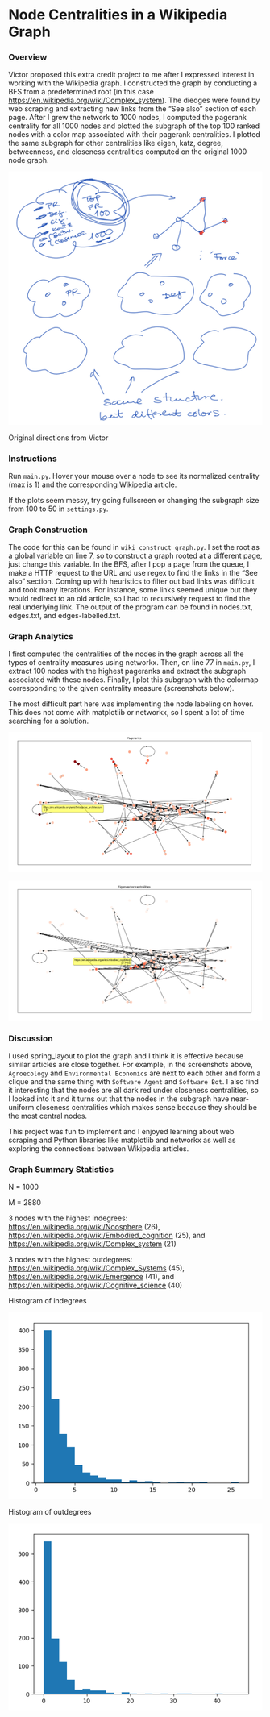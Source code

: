 # Node Centralities in a Wikipedia Graph

### Overview

Victor proposed this extra credit project to me after I expressed interest in working with the Wikipedia graph. I constructed the graph by conducting a BFS from a predetermined root (in this case https://en.wikipedia.org/wiki/Complex_system). The diedges were found by web scraping and extracting new links from the “See also” section of each page. After I grew the network to 1000 nodes, I computed the pagerank centrality for all 1000 nodes and plotted the subgraph of the top 100 ranked nodes with a color map associated with their pagerank centralities. I plotted the same subgraph for other centralities like eigen, katz, degree, betweenness, and closeness centralities computed on the original 1000 node graph.

![instructions](images/instructions.png)

Original directions from Victor


### Instructions

Run `main.py`. Hover your mouse over a node to see its normalized centrality (max is 1) and the corresponding Wikipedia article.

If the plots seem messy, try going fullscreen or changing the subgraph size from 100 to 50 in `settings.py`.


### Graph Construction

The code for this can be found in `wiki_construct_graph.py`. I set the root as a global variable on line 7, so to construct a graph rooted at a different page, just change this variable. In the BFS, after I pop a page from the queue, I make a HTTP request to the URL and use regex to find the links in the “See also” section. Coming up with heuristics to filter out bad links was difficult and took many iterations. For instance, some links seemed unique but they would redirect to an old article, so I had to recursively request to find the real underlying link. The output of the program can be found in nodes.txt, edges.txt, and edges-labelled.txt. 


### Graph Analytics

I first computed the centralities of the nodes in the graph across all the types of centrality measures using networkx. Then, on line 77 in `main.py`, I extract 100 nodes with the highest pageranks and extract the subgraph associated with these nodes. Finally, I plot this subgraph with the colormap corresponding to the given centrality measure (screenshots below).

The most difficult part here was implementing the node labeling on hover. This does not come with matplotlib or networkx, so I spent a lot of time searching for a solution.

![instructions](images/pageranks.png)

![instructions](images/eigenvector.png)


### Discussion

I used spring_layout to plot the graph and I think it is effective because similar articles are close together. For example, in the screenshots above, `Agroecology` and `Environmental Economics` are next to each other and form a clique and the same thing with `Software Agent` and `Software Bot`. I also find it interesting that the nodes are all dark red under closeness centralities, so I looked into it and it turns out that the nodes in the subgraph have near-uniform closeness centralities which makes sense because they should be the most central nodes.

This project was fun to implement and I enjoyed learning about web scraping and Python libraries like matplotlib and networkx as well as exploring the connections between Wikipedia articles.

### Graph Summary Statistics

N = 1000

M = 2880

3 nodes with the highest indegrees: https://en.wikipedia.org/wiki/Noosphere (26), https://en.wikipedia.org/wiki/Embodied_cognition (25), and https://en.wikipedia.org/wiki/Complex_system (21)

3 nodes with the highest outdegrees: https://en.wikipedia.org/wiki/Complex_Systems (45), https://en.wikipedia.org/wiki/Emergence (41), and https://en.wikipedia.org/wiki/Cognitive_science (40)

Histogram of indegrees

![indegree_hist](images/indegree_hist.png)

Histogram of outdegrees

![outdegree_hist](images/outdegree_hist.png)






